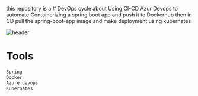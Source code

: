 
this repository is a  # DevOps cycle about Using CI-CD Azur Devops to automate Containerizing a spring boot app and push it to Dockerhub then in CD pull the spring-boot-app image and make deployment using kubernates 

![header](https://github.com/HaidyH/SpringBootApp/assets/83189705/715b247f-8eb1-473c-ab60-d96f914f08ac)

# Tools
```bash  
Spring
Docker
Azure devops
Kubernates 
```

